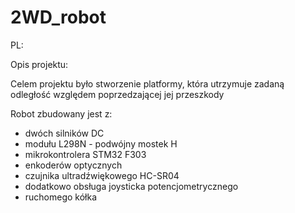 # 2WD_robot

PL:

Opis projektu:

Celem projektu było stworzenie platformy, która utrzymuje zadaną odległość względem poprzedzającej jej przeszkody

Robot zbudowany jest z:
- dwóch silników DC
- modułu L298N - podwójny mostek H
- mikrokontrolera STM32 F303
- enkoderów optycznych
- czujnika ultradźwiękowego HC-SR04
- dodatkowo obsługa joysticka potencjometrycznego
- ruchomego kółka

